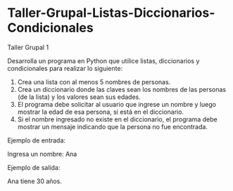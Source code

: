 # Taller-Grupal-Listas-Diccionarios-Condicionales
Taller Grupal 1

Desarrolla un programa en Python que utilice listas, diccionarios y condicionales para realizar lo siguiente:
1. Crea una lista con al menos 5 nombres de personas.
2. Crea un diccionario donde las claves sean los nombres de las personas (de la lista) y los valores sean sus edades.
3. El programa debe solicitar al usuario que ingrese un nombre y luego mostrar la edad de esa persona, si está en el diccionario.
4. Si el nombre ingresado no existe en el diccionario, el programa debe mostrar un mensaje indicando que la persona no fue encontrada.

Ejemplo de entrada:

Ingresa un nombre: Ana

Ejemplo de salida:

Ana tiene 30 años.
